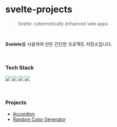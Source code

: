 # svelte-projects

> Svelte: cybernetically enhanced web apps

<br>

**Svelete**를 사용하여 만든 간단한 프로젝트 저장소입니다.

&nbsp;

### Tech Stack

<img src="https://img.shields.io/badge/javascript-F7DF1E?style=for-the-badge&logo=javascript&logoColor=white"> <img src="https://img.shields.io/badge/svelte-FF3E00?style=for-the-badge&logo=svelte&logoColor=white"> <img src="https://img.shields.io/badge/tailwindcss-06B6D4?style=for-the-badge&logo=tailwindcss&logoColor=white"> <img src="https://img.shields.io/badge/typescript-3178C6?style=for-the-badge&logo=typescript&logoColor=white">

&nbsp;

### Projects

- [Accordion](https://github.com/kmseunh/svelte-projects/tree/main/accordion)
- [Random Color Generator](https://github.com/kmseunh/svelte-projects/tree/main/random-color-generator)
